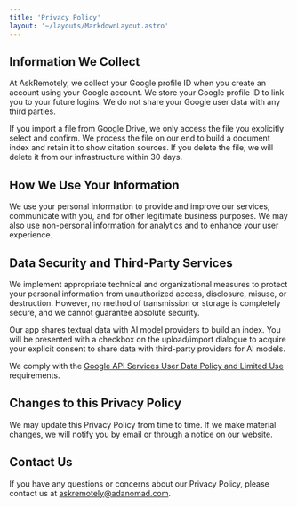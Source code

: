 ```yaml
---
title: 'Privacy Policy'
layout: '~/layouts/MarkdownLayout.astro'
---
```


## Information We Collect
At AskRemotely, we collect your Google profile ID when you create an account using your Google account. We store your Google profile ID to link you to your future logins. We do not share your Google user data with any third parties.

If you import a file from Google Drive, we only access the file you explicitly select and confirm. We process the file on our end to build a document index and retain it to show citation sources. If you delete the file, we will delete it from our infrastructure within 30 days.

## How We Use Your Information
We use your personal information to provide and improve our services, communicate with you, and for other legitimate business purposes. We may also use non-personal information for analytics and to enhance your user experience.

## Data Security and Third-Party Services
We implement appropriate technical and organizational measures to protect your personal information from unauthorized access, disclosure, misuse, or destruction. However, no method of transmission or storage is completely secure, and we cannot guarantee absolute security.

Our app shares textual data with AI model providers to build an index. You will be presented with a checkbox on the upload/import dialogue to acquire your explicit consent to share data with third-party providers for AI models.

We comply with the [Google API Services User Data Policy and Limited Use](https://developers.google.com/terms/api-services-user-data-policy) requirements.

## Changes to this Privacy Policy
We may update this Privacy Policy from time to time. If we make material changes, we will notify you by email or through a notice on our website.

## Contact Us
If you have any questions or concerns about our Privacy Policy, please contact us at [askremotely@adanomad.com](mailto:askremotely@adanomad.com).
